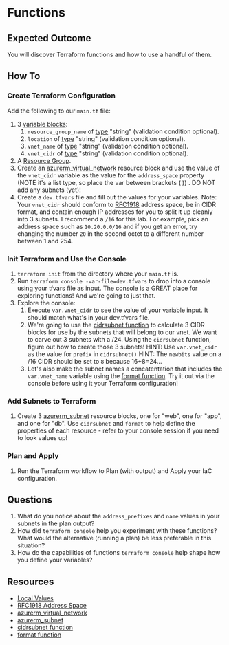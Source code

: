 # Functions

## Expected Outcome

You will discover Terraform functions and how to use a handful of them.

## How To

### Create Terraform Configuration

Add the following to our `main.tf` file:
1. 3 [variable blocks](https://www.terraform.io/language/values/variables):
    1. `resource_group_name` of [type](https://www.terraform.io/language/expressions/types) "string" (validation condition optional).
    1. `location` of [type](https://www.terraform.io/language/expressions/types) "string" (validation condition optional).
    1. `vnet_name` of [type](https://www.terraform.io/language/expressions/types) "string" (validation condition optional).
    1. `vnet_cidr` of [type](https://www.terraform.io/language/expressions/types) "string" (validation condition optional).
1. A [Resource Group](https://registry.terraform.io/providers/hashicorp/azurerm/latest/docs/resources/resource_group).
1. Create an [azurerm_virtual_network](https://registry.terraform.io/providers/hashicorp/azurerm/latest/docs/resources/virtual_network) resource block and use the value of the `vnet_cidr` variable as the value for the `address_space` property (NOTE it's a list type, so place the var between brackets `[]`) . DO NOT add any subnets (yet)!
1. Create a `dev.tfvars` file and fill out the values for your variables.
  Note: Your `vnet_cidr` should conform to [RFC1918](https://datatracker.ietf.org/doc/html/rfc1918#section-3) address space, be in CIDR format, and contain enough IP addresses for you to split it up cleanly into 3 subnets. I recommend a `/16` for this lab.
  For example, pick an address space such as `10.20.0.0/16` and if you get an error, try changing the number `20` in the second octet to a different number between 1 and 254.

### Init Terraform and Use the Console
1. `terraform init` from the directory where your `main.tf` is.
1. Run `terraform console -var-file=dev.tfvars` to drop into a console using your tfvars file as input. The console is a GREAT place for exploring functions! And we're going to just that.
1. Explore the console:
    1. Execute `var.vnet_cidr` to see the value of your variable input. It should match what's in your dev.tfvars file.
    1. We're going to use the [cidrsubnet function](https://www.terraform.io/language/functions/cidrsubnet) to calculate 3 CIDR blocks for use by the subnets that will belong to our vnet. We want to carve out 3 subnets with a /24. Using the `cidrsubnet` function, figure out how to create those 3 subnets!
    HINT: Use `var.vnet_cidr` as the value for `prefix` in `cidrsubnet()`
    HINT: The `newbits` value on a /16 CIDR should be set to `8` because 16+8=24...
    1. Let's also make the subnet names a concatentation that includes the `var.vnet_name` variable using the [format function](https://www.terraform.io/language/functions/format). Try it out via the console before using it your Terraform configuration!

### Add Subnets to Terraform
1. Create 3 [azurerm_subnet](https://registry.terraform.io/providers/hashicorp/azurerm/latest/docs/resources/subnet) resource blocks, one for "web", one for "app", and one for "db". Use `cidrsubnet` and `format` to help define the properties of each resource - refer to your console session if you need to look values up!

### Plan and Apply
1. Run the Terraform workflow to Plan (with output) and Apply your IaC configuration.

## Questions
1. What do you notice about the `address_prefixes` and `name` values in your subnets in the plan output?
1. How did `terraform console` help you experiment with these functions? What would the alternative (running a plan) be less preferable in this situation?
1. How do the capabilities of functions `terraform console` help shape how you define your variables?

## Resources
- [Local Values](https://www.terraform.io/language/values/locals)
- [RFC1918 Address Space](https://datatracker.ietf.org/doc/html/rfc1918#section-3)
- [azurerm_virtual_network](https://registry.terraform.io/providers/hashicorp/azurerm/latest/docs/resources/virtual_network)
- [azurerm_subnet](https://registry.terraform.io/providers/hashicorp/azurerm/latest/docs/resources/subnet)
- [cidrsubnet function](https://www.terraform.io/language/functions/cidrsubnet)
- [format function](https://www.terraform.io/language/functions/format)
